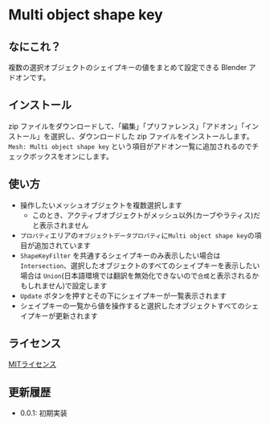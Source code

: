 # Multi object shape key

## なにこれ？

複数の選択オブジェクトのシェイプキーの値をまとめて設定できる Blender アドオンです。


## インストール

zip ファイルをダウンロードして、「編集」「プリファレンス」「アドオン」「インストール」を選択し、ダウンロードした zip ファイルをインストールします。
`Mesh: Multi object shape key` という項目がアドオン一覧に追加されるのでチェックボックスをオンにします。


## 使い方

- 操作したいメッシュオブジェクトを複数選択します
  - このとき、アクティブオブジェクトがメッシュ以外(カーブやラティス)だと表示されません
- `プロパティ`エリアの`オブジェクトデータプロパティ`に`Multi object shape key`の項目が追加されています
- `ShapeKeyFilter` を共通するシェイプキーのみ表示したい場合は `Intersection`、選択したオブジェクトのすべてのシェイプキーを表示したい場合は `Union`(日本語環境では翻訳を無効化できないので`合成`と表示されるかもしれません)で設定します
- `Update` ボタンを押すとその下にシェイプキーが一覧表示されます
- シェイプキーの一覧から値を操作すると選択したオブジェクトすべてのシェイプキーが更新されます


## ライセンス

[MITライセンス](./LICENSE)

## 更新履歴

- 0.0.1: 初期実装
